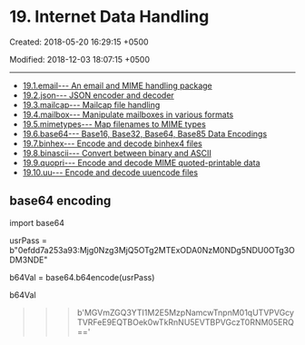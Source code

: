 # 19. Internet Data Handling

Created: 2018-05-20 16:29:15 +0500

Modified: 2018-12-03 18:07:15 +0500

---
-   [19.1.email--- An email and MIME handling package](https://docs.python.org/3/library/email.html)
-   [19.2.json--- JSON encoder and decoder](https://docs.python.org/3/library/json.html)
-   [19.3.mailcap--- Mailcap file handling](https://docs.python.org/3/library/mailcap.html)
-   [19.4.mailbox--- Manipulate mailboxes in various formats](https://docs.python.org/3/library/mailbox.html)
-   [19.5.mimetypes--- Map filenames to MIME types](https://docs.python.org/3/library/mimetypes.html)
-   [19.6.base64--- Base16, Base32, Base64, Base85 Data Encodings](https://docs.python.org/3/library/base64.html)
-   [19.7.binhex--- Encode and decode binhex4 files](https://docs.python.org/3/library/binhex.html)
-   [19.8.binascii--- Convert between binary and ASCII](https://docs.python.org/3/library/binascii.html)
-   [19.9.quopri--- Encode and decode MIME quoted-printable data](https://docs.python.org/3/library/quopri.html)
-   [19.10.uu--- Encode and decode uuencode files](https://docs.python.org/3/library/uu.html)

## base64 encoding

import base64

usrPass = b"0efdd7a253a93:Mjg0Nzg3MjQ5OTg2MTExODA0NzM0NDg5NDU0OTg3ODM3NDE"

b64Val = base64.b64encode(usrPass)

b64Val

>>>b'MGVmZGQ3YTI1M2E5MzpNamcwTnpnM01qUTVPVGcyTVRFeE9EQTBOek0wTkRnNU5EVTBPVGczT0RNM05ERQ=='
